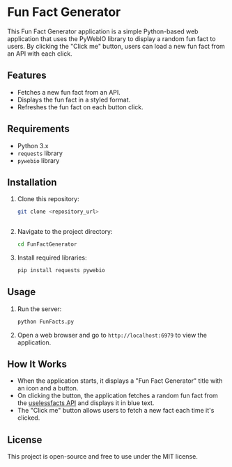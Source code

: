 # Fun Fact Generator

This Fun Fact Generator application is a simple Python-based web application that uses the PyWebIO library to display a random fun fact to users. By clicking the "Click me" button, users can load a new fun fact from an API with each click.

## Features

- Fetches a new fun fact from an API.
- Displays the fun fact in a styled format.
- Refreshes the fun fact on each button click.

## Requirements

- Python 3.x
- `requests` library
- `pywebio` library

## Installation

1. Clone this repository:
   ```bash
   git clone <repository_url>
    
2. Navigate to the project directory:
   ```bash
   cd FunFactGenerator
   ```
3. Install required libraries:
   ```bash
   pip install requests pywebio
   ```

## Usage

1. Run the server:
   ```bash
   python FunFacts.py
   ```
2. Open a web browser and go to `http://localhost:6979` to view the application.

## How It Works

- When the application starts, it displays a "Fun Fact Generator" title with an icon and a button.
- On clicking the button, the application fetches a random fun fact from the [uselessfacts API](https://uselessfacts.jsph.pl/) and displays it in blue text.
- The "Click me" button allows users to fetch a new fact each time it's clicked.

## License

This project is open-source and free to use under the MIT license.
